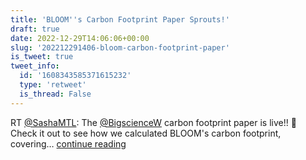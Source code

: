 ```yaml
---
title: 'BLOOM''s Carbon Footprint Paper Sprouts!'
draft: true
date: 2022-12-29T14:06:06+00:00
slug: '202212291406-bloom-carbon-footprint-paper'
is_tweet: true
tweet_info:
  id: '1608343585371615232'
  type: 'retweet'
  is_thread: False
---
```




RT [@SashaMTL](https://x.com/SashaMTL): The [@BigscienceW](https://x.com/BigscienceW) carbon footprint paper is live!! 🎉
Check it out to see how we calculated BLOOM's carbon footprint, covering… [continue reading](https://x.com/sytelus/status/1608343585371615232)
